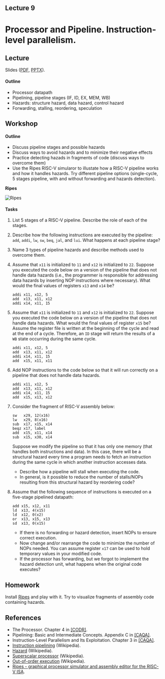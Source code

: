 Lecture 9
---

# Processor and Pipeline. Instruction-level parallelism.

## Lecture

Slides ([PDF](CA_Lecture_09.pdf), [PPTX](CA_Lecture_09.pptx)).

#### Outline

* Processor datapath
* Pipelining, pipeline stages (IF, ID, EX, MEM, WB)
* Hazards: structure hazard, data hazard, control hazard
* Forwarding, stalling, reordering, speculation  

## Workshop

#### Outline

* Discuss pipeline stages and possible hazards
* Discuss ways to avoid hazards and to minimize their negative effects
* Practice detecting hazads in fragments of code (discuss ways to overcome them)
* Use the Ripes RISC-V simularor to illustate how a RISC-V pipeline works and how it handles hazards.
  Try different pipeline options (single-cycle, 5 stages pipeline, with and without forwarding and
  hazards detection). 

__Ripes__

![Ripes](https://github.com/mortbopet/Ripes/raw/master/resources/images/animation.gif?raw=true)

#### Tasks

1. List 5 stages of a RISC-V pipeline. Describe the role of each of the stages.
1. Describe how the following instructions are executed by the pipeline:
   `add`, `addi`, `lw`, `sw`, `beq`, `jal`, and `lui`. What happens at each pipeline stage? 
1. Name 3 types of pipeline hazards and describe methods used to overcome them. 

1. Assume that `x11` is initialized to `11` and `x12` is initialized to `22`.
   Suppose you executed the code below on a version of the pipeline that does not handle data hazards
   (i.e., the programmer is responsible for addressing data hazards by inserting NOP instructions where necessary).
   What would the final values of registers `x13` and `x14` be?

   ```assembly
   addi x11, x12, 5
   add  x13, x11, x12
   addi x14, x11, 15
   ```

1. Assume that `x11` is initialized to `11` and `x12` is initialized to `22`.
   Suppose you executed the code below on a version of the pipeline that does not handle data hazards.
   What would the final values of register `x15` be?
   Assume the register file is written at the beginning of the cycle and read at the end of a cycle.
   Therefore, an `ID` stage will return the results of a `WB` state occurring during the same cycle.

   ```assembly
   addi x11, x12, 5
   add  x13, x11, x12
   addi x14, x11, 15
   add  x15, x11, x11
   ```

1. Add NOP instructions to the code below so that it will run correctly on a pipeline that does not handle data hazards.

   ```assembly
   addi x11, x12, 5
   add  x13, x11, x12
   addi x14, x11, 15
   add  x15, x13, x12
   ```

1. Consider the fragment of RISC-V assembly below:

   ```assembly
   sw   x29, 12(x16)
   lw   x29, 8(x16)
   sub  x17, x15, x14
   beqz x17, label
   add  x15, x11, x14
   sub  x15, x30, x14
   ```

   Suppose we modify the pipeline so that it has only one memory (that handles both instructions and data).
   In this case, there will be a structural hazard every time a program needs to fetch an instruction during
   the same cycle in which another instruction accesses data.

   - Describe how a pipeline will stall when executing the code.
   - In general, is it possible to reduce the number of stalls/NOPs
     resulting from this structural hazard by reordering code?

1. Assume that the following sequence of instructions is executed on a five-stage pipelined datapath:

   ```assembly
   add x15, x12, x11
   ld  x13, 4(x15)
   ld  x12, 0(x2)
   or  x13, x15, x13
   sd  x13, 0(x15)
   ```

   - If there is no forwarding or hazard detection, insert NOPs to ensure correct execution.
   - Now change and/or rearrange the code to minimize the number of NOPs needed.
     You can assume register `x17` can be used to hold temporary values in your modified code.
   - If the processor has forwarding, but we forgot to implement the hazard detection unit,
     what happens when the original code executes?

## Homework

Install [Ripes](https://github.com/mortbopet/Ripes) and play with it.
Try to visualize fragments of assembly code containing hazards.

## References

* The Processor. Chapter 4 in [[CODR]](../../books.md).
* Pipelining: Basic and Intermediate Concepts. Appendix C in [[CAQA]](../../books.md).
* Instruction-Level Parallelism and Its Exploitation. Chapter 3 in [[CAQA]](../../books.md).
* [Instruction pipelining](https://en.wikipedia.org/wiki/Instruction_pipelining) (Wikipedia).
* [Hazard](https://en.wikipedia.org/wiki/Hazard_%28computer_architecture%29) (Wikipedia).   
* [Superscalar processor](https://en.wikipedia.org/wiki/Superscalar_processor) (Wikipedia).
* [Out-of-order execution](https://en.wikipedia.org/wiki/Out-of-order_execution) (Wikipedia).
* [Ripes - graphical processor simulator and assembly editor for the RISC-V ISA](https://github.com/mortbopet/Ripes).
